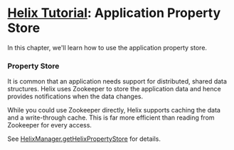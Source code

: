 <!---
Licensed to the Apache Software Foundation (ASF) under one
or more contributor license agreements.  See the NOTICE file
distributed with this work for additional information
regarding copyright ownership.  The ASF licenses this file
to you under the Apache License, Version 2.0 (the
"License"); you may not use this file except in compliance
with the License.  You may obtain a copy of the License at

  http://www.apache.org/licenses/LICENSE-2.0

Unless required by applicable law or agreed to in writing,
software distributed under the License is distributed on an
"AS IS" BASIS, WITHOUT WARRANTIES OR CONDITIONS OF ANY
KIND, either express or implied.  See the License for the
specific language governing permissions and limitations
under the License.
-->

<head>
  <title>Tutorial - Application Property Store</title>
</head>

# [Helix Tutorial](./Tutorial.html): Application Property Store

In this chapter, we\'ll learn how to use the application property store.

### Property Store

It is common that an application needs support for distributed, shared data structures.  Helix uses Zookeeper to store the application data and hence provides notifications when the data changes.

While you could use Zookeeper directly, Helix supports caching the data and a write-through cache. This is far more efficient than reading from Zookeeper for every access.

See [HelixManager.getHelixPropertyStore](http://helix.incubator.apache.org/apidocs/reference/org/apache/helix/store/package-summary.html) for details.

